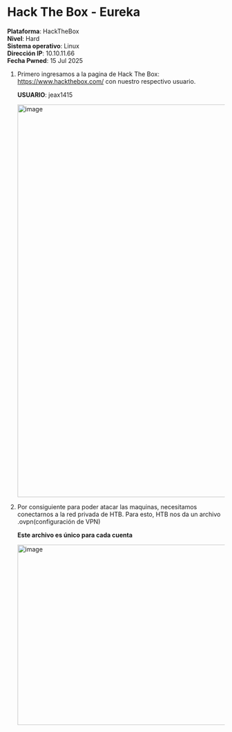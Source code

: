 # Hack The Box - Eureka
**Plataforma**: HackTheBox  
**Nivel**: Hard  
**Sistema operativo**: Linux  
**Dirección IP**: 10.10.11.66  
**Fecha Pwned**: 15 Jul 2025

1. Primero ingresamos a la pagina de Hack The Box: https://www.hackthebox.com/ con nuestro respectivo usuario.
   
   **USUARIO**: jeax1415
   
   <img width="1917" height="908" alt="image" src="https://github.com/user-attachments/assets/9e8255b1-3513-436e-b05b-73abd4ac30ac" />


2. Por consiguiente para poder atacar las maquinas, necesitamos conectarnos a la red privada de HTB. Para esto, HTB nos da un archivo .ovpn(configuración de VPN)

   **Este archivo es único para cada cuenta**

   <img width="886" height="417" alt="image" src="https://github.com/user-attachments/assets/f15a40cb-295a-4ff7-8ce9-0be663df2450" />



